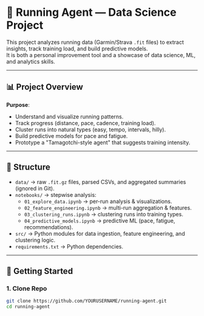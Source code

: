 # 🏃 Running Agent — Data Science Project

This project analyzes running data (Garmin/Strava `.fit` files) to extract insights, track training load, and build predictive models.  
It is both a personal improvement tool and a showcase of data science, ML, and analytics skills.

---

## 📊 Project Overview

**Purpose**:  
- Understand and visualize running patterns.  
- Track progress (distance, pace, cadence, training load).  
- Cluster runs into natural types (easy, tempo, intervals, hilly).  
- Build predictive models for pace and fatigue.  
- Prototype a "Tamagotchi-style agent" that suggests training intensity.

---

## 📂 Structure

- `data/` → raw `.fit.gz` files, parsed CSVs, and aggregated summaries (ignored in Git).  
- `notebooks/` → stepwise analysis:
  - `01_explore_data.ipynb` → per-run analysis & visualizations.
  - `02_feature_engineering.ipynb` → multi-run aggregation & features.
  - `03_clustering_runs.ipynb` → clustering runs into training types.
  - `04_predictive_models.ipynb` → predictive ML (pace, fatigue, recommendations).
- `src/` → Python modules for data ingestion, feature engineering, and clustering logic.
- `requirements.txt` → Python dependencies.

---

## 🚀 Getting Started

### 1. Clone Repo
```bash
git clone https://github.com/YOURUSERNAME/running-agent.git
cd running-agent
